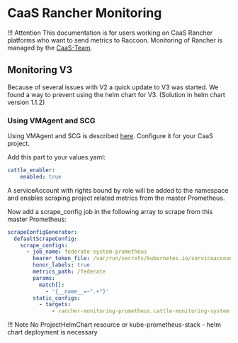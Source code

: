 # CaaS Rancher Monitoring

!!! Attention
    This documentation is for users working on CaaS Rancher platforms who want to send metrics to Raccoon.
    Monitoring of Rancher is managed by the [CaaS-Team](https://mywiki.confluence.telekom.de/pages/viewpage.action?pageId=1227591792).

## Monitoring V3

Because of several issues with V2 a quick update to V3 was started. We found a way to prevent using the helm chart for V3.
(Solution in helm chart version 1.1.2)

### Using VMAgent and SCG

Using VMAgent and SCG is described [here](products-as-enabler/Metrics_Collector.md).
Configure it for your CaaS project.

Add this part to your values.yaml: 
```yaml
cattle_enabler:
    enabled: true
```
A serviceAccount with rights bound by role will be added to the namespace and enables scraping project related metrics from the master Prometheus.

Now add a scrape_config job in the following array to scrape from this master Prometheus:
```yaml
scrapeConfigGenerator:
  defaultScrapeConfig:
    scrape_configs:
      - job_name: federate-system-prometheus
        bearer_token_file: /var/run/secrets/kubernetes.io/serviceaccount/token
        honor_labels: true
        metrics_path: /federate
        params:
          match[]:
            - '{__name__=~".+"}'
        static_configs:
          - targets:
              - rancher-monitoring-prometheus.cattle-monitoring-system.svc:9091
```

!!! Note
    No ProjectHelmChart resource or kube-prometheus-stack - helm chart deployment is necessary  
